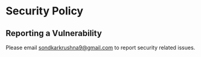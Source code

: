 # Security Policy

## Reporting a Vulnerability

Please email sondkarkrushna9@gmail.com to report security related issues.
